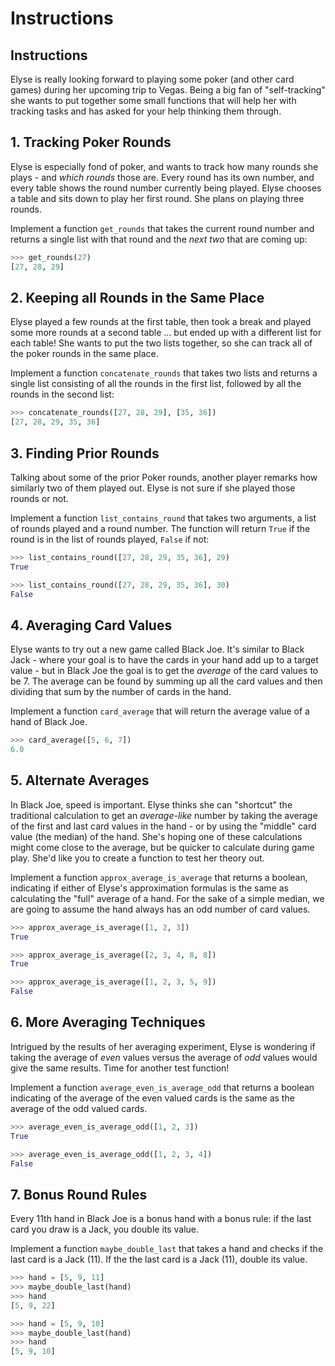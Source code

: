# Instructions

## Instructions

Elyse is really looking forward to playing some poker (and other card games) during her upcoming trip to Vegas. Being a big fan of "self-tracking" she wants to put together some small functions that will help her with tracking tasks and has asked for your help thinking them through.

## 1. Tracking Poker Rounds

Elyse is especially fond of poker, and wants to track how many rounds she plays - and _which rounds_ those are. Every round has its own number, and every table shows the round number currently being played. Elyse chooses a table and sits down to play her first round. She plans on playing three rounds.

Implement a function `get_rounds` that takes the current round number and returns a single list with that round and the _next two_ that are coming up:

```python
>>> get_rounds(27)
[27, 28, 29]
```

## 2. Keeping all Rounds in the Same Place

Elyse played a few rounds at the first table, then took a break and played some more rounds at a second table ... but ended up with a different list for each table! She wants to put the two lists together, so she can track all of the poker rounds in the same place.

Implement a function `concatenate_rounds` that takes two lists and returns a single list consisting of all the rounds in the first list, followed by all the rounds in the second list:

```python
>>> concatenate_rounds([27, 28, 29], [35, 36])
[27, 28, 29, 35, 36]
```

## 3. Finding Prior Rounds

Talking about some of the prior Poker rounds, another player remarks how similarly two of them played out. Elyse is not sure if she played those rounds or not.

Implement a function `list_contains_round` that takes two arguments, a list of rounds played and a round number. The function will return `True` if the round is in the list of rounds played, `False` if not:

```python
>>> list_contains_round([27, 28, 29, 35, 36], 29)
True

>>> list_contains_round([27, 28, 29, 35, 36], 30)
False
```

## 4. Averaging Card Values

Elyse wants to try out a new game called Black Joe. It's similar to Black Jack - where your goal is to have the cards in your hand add up to a target value - but in Black Joe the goal is to get the _average_ of the card values to be 7. The average can be found by summing up all the card values and then dividing that sum by the number of cards in the hand.

Implement a function `card_average` that will return the average value of a hand of Black Joe.

```python
>>> card_average([5, 6, 7])
6.0
```

## 5. Alternate Averages

In Black Joe, speed is important. Elyse thinks she can "shortcut" the traditional calculation to get an _average-like_ number by taking the average of the first and last card values in the hand - or by using the "middle" card value (the median) of the hand. She's hoping one of these calculations might come close to the average, but be quicker to calculate during game play. She'd like you to create a function to test her theory out.

Implement a function `approx_average_is_average` that returns a boolean, indicating if either of Elyse's approximation formulas is the same as calculating the "full" average of a hand. For the sake of a simple median, we are going to assume the hand always has an odd number of card values.

```python
>>> approx_average_is_average([1, 2, 3])
True

>>> approx_average_is_average([2, 3, 4, 8, 8])
True

>>> approx_average_is_average([1, 2, 3, 5, 9])
False
```

## 6. More Averaging Techniques

Intrigued by the results of her averaging experiment, Elyse is wondering if taking the average of _even_ values versus the average of _odd_ values would give the same results. Time for another test function!

Implement a function `average_even_is_average_odd` that returns a boolean indicating of the average of the even valued cards is the same as the average of the odd valued cards.

```python
>>> average_even_is_average_odd([1, 2, 3])
True

>>> average_even_is_average_odd([1, 2, 3, 4])
False
```

## 7. Bonus Round Rules

Every 11th hand in Black Joe is a bonus hand with a bonus rule: if the last card you draw is a Jack, you double its value.

Implement a function `maybe_double_last` that takes a hand and checks if the last card is a Jack (11). If the the last card is a Jack (11), double its value.

```python
>>> hand = [5, 9, 11]
>>> maybe_double_last(hand)
>>> hand
[5, 9, 22]

>>> hand = [5, 9, 10]
>>> maybe_double_last(hand)
>>> hand
[5, 9, 10]
```

